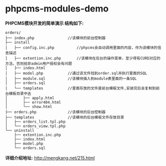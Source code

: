 phpcms-modules-demo
===================

**PHPCMS模块开发的简单演示 结构如下:**
```
orders/
├── index.php				//该模块的前台控制器
├── install
│   ├── config.inc.php			//phpcms会自动调用里面的内容，作为该模块的信息描述
│   ├── extention.inc.php		//该模块在后台的操作菜单，至少得有CURD对应的方法，否则给非admin用户授权会有问题
│   ├── index.html			
│   ├── model.php			//通过该文件找到order.sql并执行里面的SQL
│   ├── module.sql			//该模块插入到module表里面的一条SQL
│   ├── orders.sql
│   └── templates			//里面存放的文件是前台模板文件,安装完后会复制到前台模板目录中去
│       ├── apply.html
│       ├── error404.html
│       └── show.html
├── orders.php				//该模块的后台控制器
├── templates				//该模块的后台模板文件存放目录
│   ├── orders_list.tpl.php
│   └── orders_view.tpl.php
└── uninstall
    ├── extention.inc.php
    ├── index.html
    ├── model.php
    └── orders.sql

```
**详细介绍地址:**
http://mengkang.net/215.html

